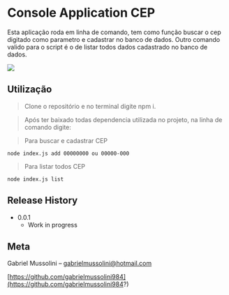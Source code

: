 # Console Application CEP

Esta aplicação roda em linha de comando, tem como função buscar o cep digitado como parametro e cadastrar no banco de dados.
Outro comando valido para o script é o de listar todos dados cadastrado no banco de dados.

![](header.png)

## Utilização
>Clone o repositório e no terminal digite npm i.

>Após ter baixado todas dependencia utilizada no projeto, na linha de comando digite:

>Para buscar e cadastrar CEP
```
node index.js add 00000000 ou 00000-000
```
>Para listar todos CEP
```
node index.js list
```

## Release History

* 0.0.1
    * Work in progress

## Meta

Gabriel Mussolini – gabrielmussolini@hotmail.com

[https://github.com/gabrielmussolini984](https://github.com/gabrielmussolini984?)

<!-- Markdown link & img dfn's -->
[npm-image]: https://img.shields.io/npm/v/datadog-metrics.svg?style=flat-square
[npm-url]: https://npmjs.org/package/datadog-metrics
[npm-downloads]: https://img.shields.io/npm/dm/datadog-metrics.svg?style=flat-square
[travis-image]: https://img.shields.io/travis/dbader/node-datadog-metrics/master.svg?style=flat-square
[travis-url]: https://travis-ci.org/dbader/node-datadog-metrics
